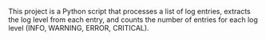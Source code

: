 <!-- Use this file to provide workspace-specific custom instructions to Copilot. For more details, visit https://code.visualstudio.com/docs/copilot/copilot-customization#_use-a-githubcopilotinstructionsmd-file -->

This project is a Python script that processes a list of log entries, extracts the log level from each entry, and counts the number of entries for each log level (INFO, WARNING, ERROR, CRITICAL).
